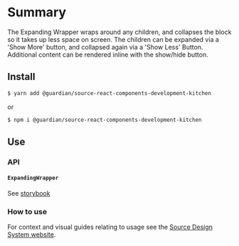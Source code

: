 # Summary

The Expanding Wrapper wraps around any children, and collapses the block so it takes up less space on screen. The children can be expanded via a 'Show More' button, and collapsed again via a 'Show Less' Button. Additional content can be rendered inline with the show/hide button.

## Install

```sh
$ yarn add @guardian/source-react-components-development-kitchen
```

or

```sh
$ npm i @guardian/source-react-components-development-kitchen
```

## Use

### API

#### `ExpandingWrapper`

See [storybook](https://guardian.github.io/source/?path=/docs/packages-source-react-components-development-kitchen-expanding-wrapper--playground)

### How to use

For context and visual guides relating to usage see the [Source Design System website](https://www.theguardian.design/2a1e5182b/p/108ed3-user-feedback/b/3803b4/t/08c895).
